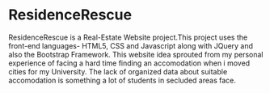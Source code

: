 # ResidenceRescue
ResidenceRescue is a Real-Estate Website project.This project uses the front-end languages- HTML5, CSS and Javascript along with JQuery and also the Bootstrap Framework.
This website idea sprouted from my personal experience of facing a hard time finding an accomodation when i moved cities for my University. The lack of organized data about suitable accomodation is something a lot of students in secluded areas face.
